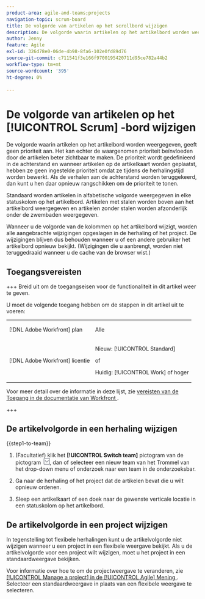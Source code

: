```yaml
---
product-area: agile-and-teams;projects
navigation-topic: scrum-board
title: De volgorde van artikelen op het scrollbord wijzigen
description: De volgorde waarin artikelen op het artikelbord worden weergegeven, geeft geen prioriteit aan. Het kan echter de waargenomen prioriteit beïnvloeden door de artikelen beter zichtbaar te maken. Standaard worden artikelen in alfabetische volgorde weergegeven in elke kolom van [!UICONTROL status] op het artikelbord.
author: Jenny
feature: Agile
exl-id: 326d78e0-06de-4b98-8fa6-102e0fd89d76
source-git-commit: c711541f3e166f9700195420711d95ce782a44b2
workflow-type: tm+mt
source-wordcount: '395'
ht-degree: 0%

---
```


# De volgorde van artikelen op het [!UICONTROL Scrum] -bord wijzigen

De volgorde waarin artikelen op het artikelbord worden weergegeven, geeft geen prioriteit aan. Het kan echter de waargenomen prioriteit beïnvloeden door de artikelen beter zichtbaar te maken. De prioriteit wordt gedefinieerd in de achterstand en wanneer artikelen op de artikelkaart worden geplaatst, hebben ze geen ingestelde prioriteit omdat ze tijdens de herhalingstijd worden bewerkt. Als de verhalen aan de achterstand worden teruggekeerd, dan kunt u hen daar opnieuw rangschikken om de prioriteit te tonen.

Standaard worden artikelen in alfabetische volgorde weergegeven in elke statuskolom op het artikelbord. Artikelen met stalen worden boven aan het artikelbord weergegeven en artikelen zonder stalen worden afzonderlijk onder de zwembaden weergegeven.

Wanneer u de volgorde van de kolommen op het artikelbord wijzigt, worden alle aangebrachte wijzigingen opgeslagen in de herhaling of het project. De wijzigingen blijven dus behouden wanneer u of een andere gebruiker het artikelbord opnieuw bekijkt. (Wijzigingen die u aanbrengt, worden niet teruggedraaid wanneer u de cache van de browser wist.)

## Toegangsvereisten

+++ Breid uit om de toegangseisen voor de functionaliteit in dit artikel weer te geven.

U moet de volgende toegang hebben om de stappen in dit artikel uit te voeren:

<table style="table-layout:auto"> 
 <tbody> 
  <tr> 
   <td role="rowheader">[!DNL Adobe Workfront] plan</td> 
   <td> <p>Alle</p> </td> 
  </tr> 
  <tr> 
   <td role="rowheader">[!DNL Adobe Workfront] licentie</td> 
   <td> <p>Nieuw: [!UICONTROL Standard]</p> 
   of
   <p>Huidig: [!UICONTROL Work] of hoger</p> </td> 
  </tr>
 </tbody> 
</table>

Voor meer detail over de informatie in deze lijst, zie [&#x200B; vereisten van de Toegang in de documentatie van Workfront &#x200B;](/help/quicksilver/administration-and-setup/add-users/access-levels-and-object-permissions/access-level-requirements-in-documentation.md).

+++

## De artikelvolgorde in een herhaling wijzigen

{{step1-to-team}}

1. (Facultatief) klik het **[!UICONTROL Switch team]** pictogram van de pictogram ![&#x200B; Schakelaar teampictogram &#x200B;](assets/switch-team-icon.png), dan of selecteer een nieuw team van het Trommel van het drop-down menu of onderzoek naar een team in de onderzoeksbar.

1. Ga naar de herhaling of het project dat de artikelen bevat die u wilt opnieuw ordenen.
1. Sleep een artikelkaart of een doek naar de gewenste verticale locatie in een statuskolom op het artikelbord.

## De artikelvolgorde in een project wijzigen

In tegenstelling tot flexibele herhalingen kunt u de artikelvolgorde niet wijzigen wanneer u een project in een flexibele weergave bekijkt. Als u de artikelvolgorde voor een project wilt wijzigen, moet u het project in een standaardweergave bekijken.

Voor informatie over hoe te om de projectweergave te veranderen, zie [[!UICONTROL Manage a project] in de [!UICONTROL Agile] Mening &#x200B;](../../../manage-work/projects/manage-projects/manage-projects-in-agile-view.md). Selecteer een standaardweergave in plaats van een flexibele weergave te selecteren.
